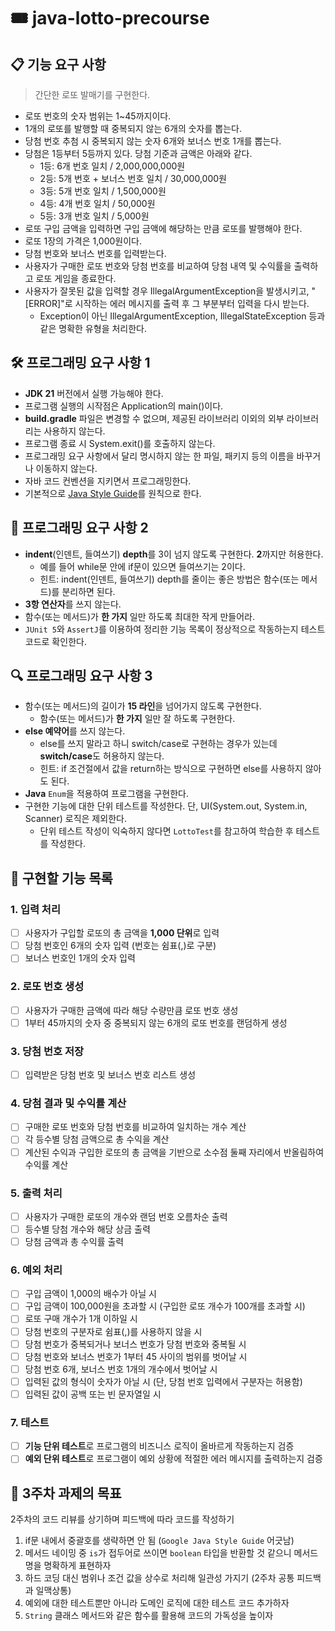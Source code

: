 # 🎟️ java-lotto-precourse

## 📋 기능 요구 사항

> 간단한 로또 발매기를 구현한다.

- 로또 번호의 숫자 범위는 1~45까지이다.
- 1개의 로또를 발행할 때 중복되지 않는 6개의 숫자를 뽑는다.
- 당첨 번호 추첨 시 중복되지 않는 숫자 6개와 보너스 번호 1개를 뽑는다.
- 당첨은 1등부터 5등까지 있다. 당첨 기준과 금액은 아래와 같다.
  - 1등: 6개 번호 일치 / 2,000,000,000원
  - 2등: 5개 번호 + 보너스 번호 일치 / 30,000,000원
  - 3등: 5개 번호 일치 / 1,500,000원
  - 4등: 4개 번호 일치 / 50,000원
  - 5등: 3개 번호 일치 / 5,000원
- 로또 구입 금액을 입력하면 구입 금액에 해당하는 만큼 로또를 발행해야 한다.
- 로또 1장의 가격은 1,000원이다.
- 당첨 번호와 보너스 번호를 입력받는다.
- 사용자가 구매한 로또 번호와 당첨 번호를 비교하여 당첨 내역 및 수익률을 출력하고 로또 게임을 종료한다.
- 사용자가 잘못된 값을 입력할 경우 IllegalArgumentException을 발생시키고, "[ERROR]"로 시작하는 에러 메시지를 출력 후 그 부분부터 입력을 다시 받는다.
  - Exception이 아닌 IllegalArgumentException, IllegalStateException 등과 같은 명확한 유형을 처리한다.

## 🛠️ 프로그래밍 요구 사항 1
- **JDK 21** 버전에서 실행 가능해야 한다.
- 프로그램 실행의 시작점은 Application의 main()이다.
- **build.gradle** 파일은 변경할 수 없으며, 제공된 라이브러리 이외의 외부 라이브러리는 사용하지 않는다.
- 프로그램 종료 시 System.exit()를 호출하지 않는다.
- 프로그래밍 요구 사항에서 달리 명시하지 않는 한 파일, 패키지 등의 이름을 바꾸거나 이동하지 않는다.
- 자바 코드 컨벤션을 지키면서 프로그래밍한다.
- 기본적으로 [Java Style Guide](https://github.com/woowacourse/woowacourse-docs/tree/main/styleguide/java)를 원칙으로 한다.

## 📝 프로그래밍 요구 사항 2
- **indent**(인덴트, 들여쓰기) **depth**를 3이 넘지 않도록 구현한다. **2**까지만 허용한다.
  - 예를 들어 while문 안에 if문이 있으면 들여쓰기는 2이다.
  - 힌트: indent(인덴트, 들여쓰기) depth를 줄이는 좋은 방법은 함수(또는 메서드)를 분리하면 된다.
- **3항 연산자**를 쓰지 않는다.
- 함수(또는 메서드)가 **한 가지** 일만 하도록 최대한 작게 만들어라.
- `JUnit 5`와 `AssertJ`를 이용하여 정리한 기능 목록이 정상적으로 작동하는지 테스트 코드로 확인한다.

## 🔍 프로그래밍 요구 사항 3
- 함수(또는 메서드)의 길이가 **15 라인**을 넘어가지 않도록 구현한다.
  - 함수(또는 메서드)가 **한 가지** 일만 잘 하도록 구현한다.
- **else 예약어**를 쓰지 않는다.
  - else를 쓰지 말라고 하니 switch/case로 구현하는 경우가 있는데 **switch/case**도 허용하지 않는다.
  - 힌트: if 조건절에서 값을 return하는 방식으로 구현하면 else를 사용하지 않아도 된다.
- **Java** `Enum`을 적용하여 프로그램을 구현한다.
- 구현한 기능에 대한 단위 테스트를 작성한다. 단, UI(System.out, System.in, Scanner) 로직은 제외한다.
  - 단위 테스트 작성이 익숙하지 않다면 `LottoTest`를 참고하여 학습한 후 테스트를 작성한다.

## 🚀 구현할 기능 목록

### 1. 입력 처리
- [ ] 사용자가 구입할 로또의 총 금액을 **1,000 단위**로 입력
- [ ] 당첨 번호인 6개의 숫자 입력 (번호는 쉼표(,)로 구분)
- [ ] 보너스 번호인 1개의 숫자 입력

### 2. 로또 번호 생성
- [ ] 사용자가 구매한 금액에 따라 해당 수량만큼 로또 번호 생성
- [ ] 1부터 45까지의 숫자 중 중복되지 않는 6개의 로또 번호를 랜덤하게 생성

### 3. 당첨 번호 저장
- [ ] 입력받은 당첨 번호 및 보너스 번호 리스트 생성

### 4. 당첨 결과 및 수익률 계산
- [ ] 구매한 로또 번호와 당첨 번호를 비교하여 일치하는 개수 계산
- [ ] 각 등수별 당첨 금액으로 총 수익을 계산
- [ ] 계산된 수익과 구입한 로또의 총 금액을 기반으로 소수점 둘째 자리에서 반올림하여 수익률 계산

### 5. 출력 처리
- [ ] 사용자가 구매한 로또의 개수와 랜덤 번호 오름차순 출력
- [ ] 등수별 당첨 개수와 해당 상금 출력
- [ ] 당첨 금액과 총 수익률 출력

### 6. 예외 처리
- [ ] 구입 금액이 1,000의 배수가 아닐 시
- [ ] 구입 금액이 100,000원을 초과할 시 (구입한 로또 개수가 100개를 초과할 시)
- [ ] 로또 구매 개수가 1개 이하일 시
- [ ] 당첨 번호의 구분자로 쉼표(,)를 사용하지 않을 시
- [ ] 당첨 번호가 중복되거나 보너스 번호가 당첨 번호와 중복될 시
- [ ] 당첨 번호와 보너스 번호가 1부터 45 사이의 범위를 벗어날 시
- [ ] 당첨 번호 6개, 보너스 번호 1개의 개수에서 벗어날 시
- [ ] 입력된 값의 형식이 숫자가 아닐 시 (단, 당첨 번호 입력에서 구분자는 허용함)
- [ ] 입력된 값이 공백 또는 빈 문자열일 시

### 7. 테스트
- [ ] **기능 단위 테스트**로 프로그램의 비즈니스 로직이 올바르게 작동하는지 검증
- [ ] **예외 단위 테스트**로 프로그램이 예외 상황에 적절한 에러 메시지를 출력하는지 검증

## 🎯 3주차 과제의 목표
2주차의 코드 리뷰를 상기하며 피드백에 따라 코드를 작성하기

1. if문 내에서 중괄호를 생략하면 안 됨 (`Google Java Style Guide` 어긋남)
2. 메서드 네이밍 중 `is`가 접두어로 쓰이면 `boolean` 타입을 반환할 것 같으니 메서드명을 명확하게 표현하자
3. 하드 코딩 대신 범위나 조건 값을 상수로 처리해 일관성 가지기 (2주차 공통 피드백과 일맥상통)
4. 예외에 대한 테스트뿐만 아니라 도메인 로직에 대한 테스트 코드 추가하자
5. `String` 클래스 메서드와 같은 함수를 활용해 코드의 가독성을 높이자
